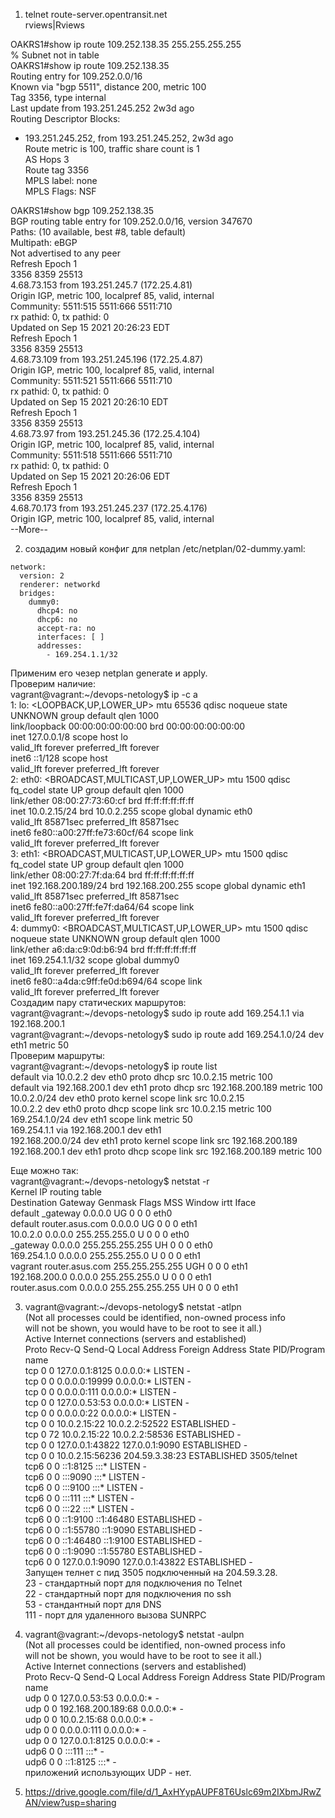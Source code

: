 1. telnet route-server.opentransit.net  
rviews|Rviews  
  
OAKRS1#show ip route 109.252.138.35 255.255.255.255  
% Subnet not in table  
OAKRS1#show ip route 109.252.138.35  
Routing entry for 109.252.0.0/16  
  Known via "bgp 5511", distance 200, metric 100  
  Tag 3356, type internal  
  Last update from 193.251.245.252 2w3d ago  
  Routing Descriptor Blocks:  
  * 193.251.245.252, from 193.251.245.252, 2w3d ago  
      Route metric is 100, traffic share count is 1  
      AS Hops 3  
      Route tag 3356  
      MPLS label: none  
      MPLS Flags: NSF  
  
OAKRS1#show bgp 109.252.138.35  
BGP routing table entry for 109.252.0.0/16, version 347670  
Paths: (10 available, best #8, table default)  
Multipath: eBGP  
  Not advertised to any peer  
  Refresh Epoch 1  
  3356 8359 25513  
    4.68.73.153 from 193.251.245.7 (172.25.4.81)  
      Origin IGP, metric 100, localpref 85, valid, internal  
      Community: 5511:515 5511:666 5511:710  
      rx pathid: 0, tx pathid: 0  
      Updated on Sep 15 2021 20:26:23 EDT  
  Refresh Epoch 1  
  3356 8359 25513  
    4.68.73.109 from 193.251.245.196 (172.25.4.87)  
      Origin IGP, metric 100, localpref 85, valid, internal  
      Community: 5511:521 5511:666 5511:710  
      rx pathid: 0, tx pathid: 0  
      Updated on Sep 15 2021 20:26:10 EDT  
  Refresh Epoch 1  
  3356 8359 25513  
    4.68.73.97 from 193.251.245.36 (172.25.4.104)  
      Origin IGP, metric 100, localpref 85, valid, internal  
      Community: 5511:518 5511:666 5511:710  
      rx pathid: 0, tx pathid: 0  
      Updated on Sep 15 2021 20:26:06 EDT  
  Refresh Epoch 1  
  3356 8359 25513  
    4.68.70.173 from 193.251.245.237 (172.25.4.176)  
      Origin IGP, metric 100, localpref 85, valid, internal  
 --More--  
  
2. создадим новый конфиг для netplan /etc/netplan/02-dummy.yaml:  
```
network:  
  version: 2  
  renderer: networkd  
  bridges:  
    dummy0:  
      dhcp4: no  
      dhcp6: no  
      accept-ra: no  
      interfaces: [ ]  
      addresses:  
        - 169.254.1.1/32  
```
Применим его чезер netplan generate и apply.  
Проверим наличие:  
vagrant@vagrant:~/devops-netology$ ip -c a  
1: lo: <LOOPBACK,UP,LOWER_UP> mtu 65536 qdisc noqueue state UNKNOWN group default qlen 1000  
    link/loopback 00:00:00:00:00:00 brd 00:00:00:00:00:00  
    inet 127.0.0.1/8 scope host lo  
       valid_lft forever preferred_lft forever  
    inet6 ::1/128 scope host  
       valid_lft forever preferred_lft forever  
2: eth0: <BROADCAST,MULTICAST,UP,LOWER_UP> mtu 1500 qdisc fq_codel state UP group default qlen 1000  
    link/ether 08:00:27:73:60:cf brd ff:ff:ff:ff:ff:ff  
    inet 10.0.2.15/24 brd 10.0.2.255 scope global dynamic eth0  
       valid_lft 85871sec preferred_lft 85871sec  
    inet6 fe80::a00:27ff:fe73:60cf/64 scope link  
       valid_lft forever preferred_lft forever  
3: eth1: <BROADCAST,MULTICAST,UP,LOWER_UP> mtu 1500 qdisc fq_codel state UP group default qlen 1000  
    link/ether 08:00:27:7f:da:64 brd ff:ff:ff:ff:ff:ff  
    inet 192.168.200.189/24 brd 192.168.200.255 scope global dynamic eth1  
       valid_lft 85871sec preferred_lft 85871sec  
    inet6 fe80::a00:27ff:fe7f:da64/64 scope link  
       valid_lft forever preferred_lft forever  
4: dummy0: <BROADCAST,MULTICAST,UP,LOWER_UP> mtu 1500 qdisc noqueue state UNKNOWN group default qlen 1000  
    link/ether a6:da:c9:0d:b6:94 brd ff:ff:ff:ff:ff:ff  
    inet 169.254.1.1/32 scope global dummy0  
       valid_lft forever preferred_lft forever  
    inet6 fe80::a4da:c9ff:fe0d:b694/64 scope link  
       valid_lft forever preferred_lft forever  
Создадим пару статических маршрутов:  
vagrant@vagrant:~/devops-netology$ sudo ip route add 169.254.1.1 via 192.168.200.1  
vagrant@vagrant:~/devops-netology$ sudo ip route add 169.254.1.0/24 dev eth1 metric 50  
Проверим маршруты:  
vagrant@vagrant:~/devops-netology$ ip route list  
default via 10.0.2.2 dev eth0 proto dhcp src 10.0.2.15 metric 100  
default via 192.168.200.1 dev eth1 proto dhcp src 192.168.200.189 metric 100  
10.0.2.0/24 dev eth0 proto kernel scope link src 10.0.2.15  
10.0.2.2 dev eth0 proto dhcp scope link src 10.0.2.15 metric 100  
169.254.1.0/24 dev eth1 scope link metric 50  
169.254.1.1 via 192.168.200.1 dev eth1  
192.168.200.0/24 dev eth1 proto kernel scope link src 192.168.200.189  
192.168.200.1 dev eth1 proto dhcp scope link src 192.168.200.189 metric 100  
  
Еще можно так:  
vagrant@vagrant:~/devops-netology$ netstat -r  
Kernel IP routing table  
Destination     Gateway         Genmask         Flags   MSS Window  irtt Iface  
default         _gateway        0.0.0.0         UG        0 0          0 eth0  
default         router.asus.com 0.0.0.0         UG        0 0          0 eth1  
10.0.2.0        0.0.0.0         255.255.255.0   U         0 0          0 eth0  
_gateway        0.0.0.0         255.255.255.255 UH        0 0          0 eth0  
169.254.1.0     0.0.0.0         255.255.255.0   U         0 0          0 eth1  
vagrant         router.asus.com 255.255.255.255 UGH       0 0          0 eth1  
192.168.200.0   0.0.0.0         255.255.255.0   U         0 0          0 eth1  
router.asus.com 0.0.0.0         255.255.255.255 UH        0 0          0 eth1  
  
3. vagrant@vagrant:~/devops-netology$ netstat -atlpn  
(Not all processes could be identified, non-owned process info  
 will not be shown, you would have to be root to see it all.)  
Active Internet connections (servers and established)  
Proto Recv-Q Send-Q Local Address           Foreign Address         State       PID/Program name  
tcp        0      0 127.0.0.1:8125          0.0.0.0:*               LISTEN      -  
tcp        0      0 0.0.0.0:19999           0.0.0.0:*               LISTEN      -  
tcp        0      0 0.0.0.0:111             0.0.0.0:*               LISTEN      -  
tcp        0      0 127.0.0.53:53           0.0.0.0:*               LISTEN      -  
tcp        0      0 0.0.0.0:22              0.0.0.0:*               LISTEN      -  
tcp        0      0 10.0.2.15:22            10.0.2.2:52522          ESTABLISHED -  
tcp        0     72 10.0.2.15:22            10.0.2.2:58536          ESTABLISHED -  
tcp        0      0 127.0.0.1:43822         127.0.0.1:9090          ESTABLISHED -  
tcp        0      0 10.0.2.15:56236         204.59.3.38:23          ESTABLISHED 3505/telnet  
tcp6       0      0 ::1:8125                :::*                    LISTEN      -  
tcp6       0      0 :::9090                 :::*                    LISTEN      -  
tcp6       0      0 :::9100                 :::*                    LISTEN      -  
tcp6       0      0 :::111                  :::*                    LISTEN      -  
tcp6       0      0 :::22                   :::*                    LISTEN      -  
tcp6       0      0 ::1:9100                ::1:46480               ESTABLISHED -  
tcp6       0      0 ::1:55780               ::1:9090                ESTABLISHED -  
tcp6       0      0 ::1:46480               ::1:9100                ESTABLISHED -  
tcp6       0      0 ::1:9090                ::1:55780               ESTABLISHED -  
tcp6       0      0 127.0.0.1:9090          127.0.0.1:43822         ESTABLISHED -  
Запущен телнет с пид 3505 подключенный на 204.59.3.28.  
23 - стандартный порт для подключения по Telnet  
22 - стандартный порт для подключения по ssh  
53 - стандантный порт для DNS  
111 - порт для удаленного вызова SUNRPC  
  
4. vagrant@vagrant:~/devops-netology$ netstat -aulpn  
(Not all processes could be identified, non-owned process info  
 will not be shown, you would have to be root to see it all.)  
Active Internet connections (servers and established)  
Proto Recv-Q Send-Q Local Address           Foreign Address         State       PID/Program name  
udp        0      0 127.0.0.53:53           0.0.0.0:*                           -  
udp        0      0 192.168.200.189:68      0.0.0.0:*                           -  
udp        0      0 10.0.2.15:68            0.0.0.0:*                           -  
udp        0      0 0.0.0.0:111             0.0.0.0:*                           -  
udp        0      0 127.0.0.1:8125          0.0.0.0:*                           -  
udp6       0      0 :::111                  :::*                                -  
udp6       0      0 ::1:8125                :::*                                -  
приложений использующих UDP - нет.
  
5. https://drive.google.com/file/d/1_AxHYypAUPF8T6Uslc69m2IXbmJRwZAN/view?usp=sharing  
